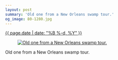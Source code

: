 ```yaml
---
layout: post
summary: 'Old one from a New Orleans swamp tour.'
og_image: 80-1280.jpg
---
```


<div class="post">
 <time>
  <a href="/80">
   {{ page.date | date: "%B %-d, %Y" }}
  </a>
 </time>
 <a href="/80">
  <figure data-taken="10/10/2013">
   <img alt="Old one from a New Orleans swamp tour." sizes="(min-width: 700px) 50vw, calc(100vw - 2rem)" src="{{ site.assets_url }}/80-640.jpg" srcset="{{ site.assets_url }}/80-1280.jpg 1280w, {{ site.assets_url }}/80-960.jpg 960w, {{ site.assets_url }}/80-640.jpg 640w, {{ site.assets_url }}/80-320.jpg 320w"/>
  </figure>
 </a>
 <span>
  Old one from a New Orleans swamp tour.
 </span>
</div>
